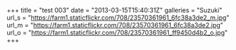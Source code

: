 +++
title = "test 003"
date = "2013-03-15T15:40:31Z"
galleries = "Suzuki"
url_s = "https://farm1.staticflickr.com/708/23570361961_6fc38a3de2_m.jpg"
url_m = "https://farm1.staticflickr.com/708/23570361961_6fc38a3de2.jpg"
url_o = "https://farm1.staticflickr.com/708/23570361961_ff9450d4b2_o.jpg"
+++

